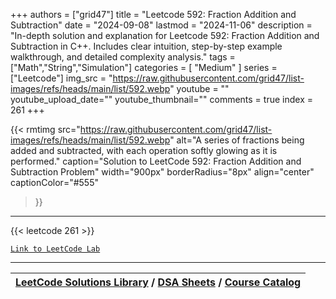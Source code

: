 
+++
authors = ["grid47"]
title = "Leetcode 592: Fraction Addition and Subtraction"
date = "2024-09-08"
lastmod = "2024-11-06"
description = "In-depth solution and explanation for Leetcode 592: Fraction Addition and Subtraction in C++. Includes clear intuition, step-by-step example walkthrough, and detailed complexity analysis."
tags = ["Math","String","Simulation"]
categories = [
    "Medium"
]
series = ["Leetcode"]
img_src = "https://raw.githubusercontent.com/grid47/list-images/refs/heads/main/list/592.webp"
youtube = ""
youtube_upload_date=""
youtube_thumbnail=""
comments = true
index = 261
+++


{{< rmtimg 
    src="https://raw.githubusercontent.com/grid47/list-images/refs/heads/main/list/592.webp" 
    alt="A series of fractions being added and subtracted, with each operation softly glowing as it is performed."
    caption="Solution to LeetCode 592: Fraction Addition and Subtraction Problem"
    width="900px"
    borderRadius="8px"
    align="center" 
    captionColor="#555"
>}}
---
{{< leetcode 261 >}}

[`Link to LeetCode Lab`](https://leetcode.com/problems/fraction-addition-and-subtraction/description/)

---

| [LeetCode Solutions Library](https://grid47.xyz/leetcode/) / [DSA Sheets](https://grid47.xyz/sheets/) / [Course Catalog](https://grid47.xyz/courses/) |
| --- |
